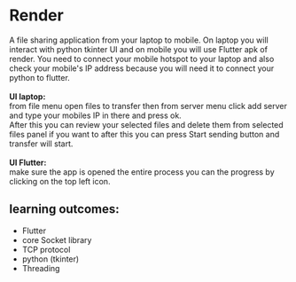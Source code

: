 <h1>Render</h1>
<p>A file sharing application from your laptop to mobile. On laptop you will interact with python tkinter UI and on mobile you will use
    Flutter apk of render. You need to connect your mobile hotspot to your laptop and also check your mobile's IP address because you will
    need it to connect your python to flutter.</br>
    </br>
    <strong>UI laptop:</strong></br>
    from file menu open files to transfer then from server menu click add server and type your mobiles IP in there and press ok.</br>
    After this you can review your selected files and delete them from selected files panel if you want to after this you can press Start sending button and transfer will start.</br></br>
    <strong>UI Flutter:</strong></br>
    make sure the app is opened the entire process you can the progress by clicking on the top left icon.
</p>


<h2>learning outcomes:</h2>
    <ul>
        <li>Flutter</li>
        <li>core Socket library</li>
        <li>TCP protocol</li>
        <li>python (tkinter)</li>
        <li>Threading</li>
    </ul>
